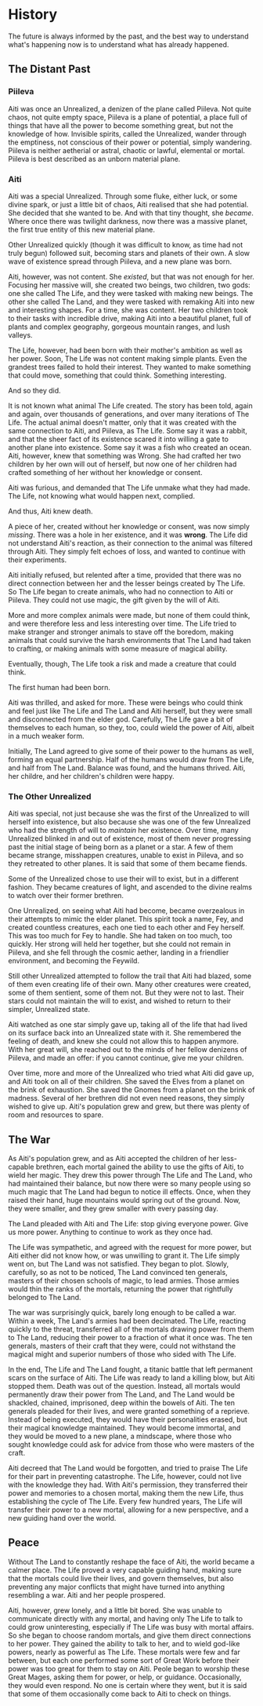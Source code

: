 # History

The future is always informed by the past, and the best way to understand what's happening now is to understand what has already happened. 

## The Distant Past

### Piileva

Aiti was once an Unrealized, a denizen of the plane called Piileva. Not quite chaos, not quite empty space, Piileva is a plane of potential, a place full of things that have all the power to become something great, but not the knowledge of how. Invisible spirits, called the Unrealized, wander through the emptiness, not conscious of their power or potential, simply wandering. Piileva is neither aetherial or astral, chaotic or lawful, elemental or mortal. Piileva is best described as an unborn material plane.

### Aiti

Aiti was a special Unrealized. Through some fluke, either luck, or some divine spark, or just a little bit of chaos, Aiti realised that she had potential. She decided that she wanted to be. And with that tiny thought, she _became_. Where once there was twilight darkness, now there was a massive planet, the first true entity of this new material plane. 

Other Unrealized quickly (though it was difficult to know, as time had not truly begun) followed suit, becoming stars and planets of their own. A slow wave of existence spread through Piileva, and a new plane was born.

Aiti, however, was not content. She _existed_, but that was not enough for her. Focusing her massive will, she created two beings, two children, two gods: one she called The Life, and they were tasked with making new beings. The other she called The Land, and they were tasked with remaking Aiti into new and interesting shapes. For a time, she was content. Her two children took to their tasks with incredible drive, making Aiti into a beautiful planet, full of plants and complex geography, gorgeous mountain ranges, and lush valleys. 

The Life, however, had been born with their mother's ambition as well as her power. Soon, The Life was not content making simple plants. Even the grandest trees failed to hold their interest. They wanted to make something that could move, something that could think. Something interesting.

And so they did.

It is not known what animal The Life created. The story has been told, again and again, over thousands of generations, and over many iterations of The Life. The actual animal doesn't matter, only that it was created with the same connection to Aiti, and Piileva, as The Life. Some say it was a rabbit, and that the sheer fact of its existence scared it into willing a gate to another plane into existence. Some say it was a fish who created an ocean. Aiti, however, knew that something was Wrong. She had crafted her two children by her own will out of herself, but now one of her children had crafted something of her without her knowledge or consent.

Aiti was furious, and demanded that The Life unmake what they had made. The Life, not knowing what would happen next, complied.

And thus, Aiti knew death.

A piece of her, created without her knowledge or consent, was now simply _missing_. There was a hole in her existence, and it was **wrong**. The Life did not understand Aiti's reaction, as their connection to the animal was filtered through Aiti. They simply felt echoes of loss, and wanted to continue with their experiments.

Aiti initially refused, but relented after a time, provided that there was no direct connection between her and the lesser beings created by The Life. So The Life began to create animals, who had no connection to Aiti or Piileva. They could not use magic, the gift given by the will of Aiti. 

More and more complex animals were made, but none of them could think, and were therefore less and less interesting over time. The Life tried to make stranger and stronger animals to stave off the boredom, making animals that could survive the harsh environments that The Land had taken to crafting, or making animals with some measure of magical ability.

Eventually, though, The Life took a risk and made a creature that could think.

The first human had been born.

Aiti was thrilled, and asked for more. These were beings who could think and feel just like The Life and The Land and Aiti herself, but they were small and disconnected from the elder god. Carefully, The Life gave a bit of themselves to each human, so they, too, could wield the power of Aiti, albeit in a much weaker form. 

Initially, The Land agreed to give some of their power to the humans as well, forming an equal partnership. Half of the humans would draw from The Life, and half from The Land. Balance was found, and the humans thrived. Aiti, her childre, and her children's children were happy. 

### The Other Unrealized

Aiti was special, not just because she was the first of the Unrealized to will herself into existence, but also because she was one of the few Unrealized who had the strength of will to _maintain_ her existence. Over time, many Unrealized blinked in and out of existence, most of them never progressing past the initial stage of being born as a planet or a star. A few of them became strange, misshappen creatures, unable to exist in Piileva, and so they retreated to other planes. It is said that some of them became fiends.

Some of the Unrealized chose to use their will to exist, but in a different fashion. They became creatures of light, and ascended to the divine realms to watch over their former brethren. 

One Unrealized, on seeing what Aiti had become, became overzealous in their attempts to mimic the elder planet. This spirit took a name, Fey, and created countless creatures, each one tied to each other and Fey herself. This was too much for Fey to handle. She had taken on too much, too quickly. Her strong will held her together, but she could not remain in Piileva, and she fell through the cosmic aether, landing in a friendlier environment, and becoming the Feywild.

Still other Unrealized attempted to follow the trail that Aiti had blazed, some of them even creating life of their own. Many other creatures were created, some of them sentient, some of them not. But they were not to last. Their stars could not maintain the will to exist, and wished to return to their simpler, Unrealized state. 

Aiti watched as one star simply gave up, taking all of the life that had lived on its surface back into an Unrealized state with it. She remembered the feeling of death, and knew she could not allow this to happen anymore. With her great will, she reached out to the minds of her fellow denizens of Piileva, and made an offer: if you cannot continue, give me your children.

Over time, more and more of the Unrealized who tried what Aiti did gave up, and Aiti took on all of their children. She saved the Elves from a planet on the brink of exhaustion. She saved the Gnomes from a planet on the brink of madness. Several of her brethren did not even need reasons, they simply wished to give up. Aiti's population grew and grew, but there was plenty of room and resources to spare.

## The War

As Aiti's population grew, and as Aiti accepted the children of her less-capable brethren, each mortal gained the ability to use the gifts of Aiti, to wield her magic. They drew this power through The Life and The Land, who had maintained their balance, but now there were so many people using so much magic that The Land had begun to notice ill effects. Once, when they raised their hand, huge mountains would spring out of the ground. Now, they were smaller, and they grew smaller with every passing day.

The Land pleaded with Aiti and The Life: stop giving everyone power. Give us more power. Anything to continue to work as they once had.

The Life was sympathetic, and agreed with the request for more power, but Aiti either did not know how, or was unwilling to grant it. The Life simply went on, but The Land was not satisfied. They began to plot. Slowly, carefully, so as not to be noticed, The Land convinced ten generals, masters of their chosen schools of magic, to lead armies. Those armies would thin the ranks of the mortals, returning the power that rightfully belonged to The Land.

The war was surprisingly quick, barely long enough to be called a war. Within a week, The Land's armies had been decimated. The Life, reacting quickly to the threat, transferred all of the mortals drawing power from them to The Land, reducing their power to a fraction of what it once was. The ten generals, masters of their craft that they were, could not withstand the magical might and superior numbers of those who sided with The Life.

In the end, The Life and The Land fought, a titanic battle that left permanent scars on the surface of Aiti. The Life was ready to land a killing blow, but Aiti stopped them. Death was out of the question. Instead, all mortals would permanently draw their power from The Land, and The Land would be shackled, chained, imprisoned, deep within the bowels of Aiti. The ten generals pleaded for their lives, and were granted something of a reprieve. Instead of being executed, they would have their personalities erased, but their magical knowledge maintained. They would become immortal, and they would be moved to a new plane, a mindscape, where those who sought knowledge could ask for advice from those who were masters of the craft.

Aiti decreed that The Land would be forgotten, and tried to praise The Life for their part in preventing catastrophe. The Life, however, could not live with the knowledge they had. With Aiti's permission, they transferred their power and memories to a chosen mortal, making them the new Life, thus establishing the cycle of The Life. Every few hundred years, The Life will transfer their power to a new mortal, allowing for a new perspective, and a new guiding hand over the world.

## Peace

Without The Land to constantly reshape the face of Aiti, the world became a calmer place. The Life proved a very capable guiding hand, making sure that the mortals could live their lives, and govern themselves, but also preventing any major conflicts that might have turned into anything resembling a war. Aiti and her people prospered.

Aiti, however, grew lonely, and a little bit bored. She was unable to communicate directly with any mortal, and having only The Life to talk to could grow uninteresting, especially if The Life was busy with mortal affairs. So she began to choose random mortals, and give them direct connections to her power. They gained the ability to talk to her, and to wield god-like powers, nearly as powerful as The Life. These mortals were few and far between, but each one performed some sort of Great Work before their power was too great for them to stay on Aiti. Peole began to worship these Great Mages, asking them for power, or help, or guidance. Occasionally, they would even respond. No one is certain where they went, but it is said that some of them occasionally come back to Aiti to check on things. 
